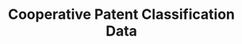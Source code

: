 ---
layout: default
bigquery: https://console.cloud.google.com/bigquery?p=patents-public-data&d=cpc&page=dataset
citation: '“Cooperative Patent Classification” by the EPO and USPTO, for public use. '
contributors: EPO, USPTO
cost: None
description: Cooperative Patent Classification Data contains the scheme and definitions
  of the Cooperative Patent Classification system for classifying patent documents.
  The CPC is the result of a partnership between the EPO and the USPTO in their joint
  effort to develop a common, internationally compatible classification system for
  technical documents, in particular patent publications, which will be used by both
  offices in the patent granting process
documentation: https://www.cooperativepatentclassification.org/cpcSchemeAndDefinitions
last_edit: Mon, 04 Apr 2022 19:07:06 GMT
location: https://www.cooperativepatentclassification.org/index
maintained_by: USPTO, EPO
schema_fields: '[''status'', ''sizeCache'', ''title_part'', ''title_full'', ''definition'',
  ''limiting_references'', ''ipcConcordant'', ''breakdownCode'', ''additional_only'',
  ''informativeReferences'', ''children'', ''glossary'', ''breakdown_code'', ''childGroups'',
  ''titlePart'', ''not_allocatable'', ''notAllocatable'', ''limitingReferences'',
  ''level'', ''symbol'', ''applicationReferences'', ''dateRevised'', ''parents'',
  ''residualReferences'', ''ipc_concordant'', ''synonyms'', ''date_revised'', ''titleFull'',
  ''application_references'', ''child_groups'', ''informative_references'', ''residual_references'']'
shortname: cooperative_patent_classification
tags:
- patents
- science
title: Cooperative Patent Classification Data
uuid: 984374a7-16e9-4b35-9445-458daceb01bf
---
